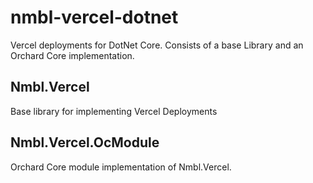 # nmbl-vercel-dotnet

Vercel deployments for DotNet Core. Consists of a base Library and an Orchard Core implementation.

## Nmbl.Vercel

Base library for implementing Vercel Deployments

## Nmbl.Vercel.OcModule

Orchard Core module implementation of Nmbl.Vercel.
